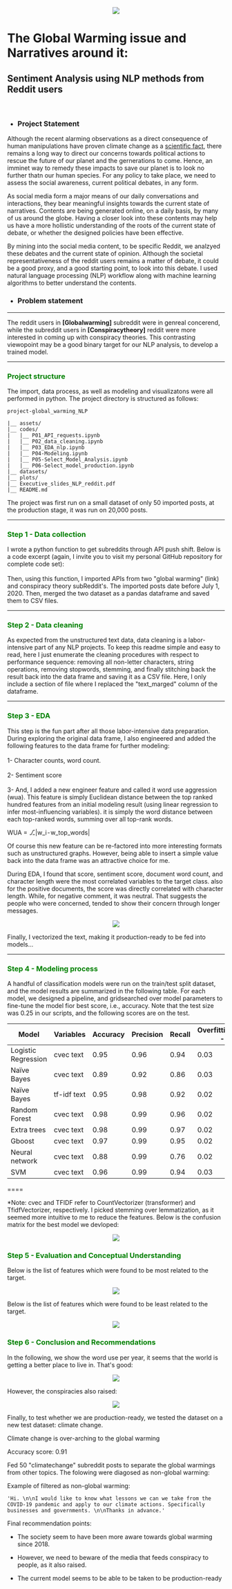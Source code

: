 <div style="text-align:center"><img src="assets/Polar_bear.png" /></div>

# The Global Warming issue and Narratives around it: 
## Sentiment Analysis using NLP methods from Reddit users
<br>

- ### Project Statement

Although the recent alarming observations as a direct consequence of human manipulations have proven climate change as a [scientific fact](https://science.sciencemag.org/content/306/5702/1686/), there remains a long way to direct our concerns towards political actions to rescue the future of our planet and the gernerations to come. Hence, an imminet way to remedy these impacts to save our planet is to look no further thatn our human species. For any policy to take place, we need to assess the social awareness, current political debates, in any form.

As social media form a major means of our daily conversations and interactions, they bear meaningful insights towards the current state of narratives. Contents are being generated online, on a daily basis, by many of us around the globe. Having a closer look into these contents may help us have a more hollistic understanding of the roots of the current state of debate, or whether the designed policies have been effective.

By mining into the social media content, to be specific Reddit, we analzyed these debates and the current state of opinion. Although the societal representativeness of the reddit users remains a matter of debate, it could be a good proxy, and a good starting point, to look into this debate. I used natural language processing (NLP) workflow along with machine learning algorithms to better understand the contents.
<br>

- ### Problem statement
---
The reddit users in **[Globalwarming]** subreddit were in genreal concerend, while the subreddit users in **[Conspiracytheory]** reddit were more interested in coming up with conspiracy theories. This contrasting viewopoint may be a good binary target for our NLP analysis, to develop a trained model.

---



### <span style="color: green">Project structure
    
The import, data process, as well as modeling and visualizatons were all performed in python. The project directory is structured as follows:
```
project-global_warming_NLP
    
|__ assets/
|__ codes/
|   |__ P01_API_requests.ipynb  
|   |__ P02_data_cleaning.ipynb 
|   |__ P03_EDA_nlp.ipynb   
|   |__ P04-Modeling.ipynb
|   |__ P05-Select_Model_Analysis.ipynb
|   |__ P06-Select_model_production.ipynb    
|__ datasets/
|__ plots/
|__ Executive_slides_NLP_reddit.pdf
|__ README.md
```

The project was first run on a small dataset of only 50 imported posts, at the production stage, it was run on 20,000 posts.

---

  
    
### <span style="color: green">Step 1 - Data collection
    
I wrote a python function to get subreddits through API push shift. Below is a code excerpt (again, I invite you to visit my personal GitHub repository for complete code set): <br> <br>
    Then, using this function, I imported APIs from two "global warming" (link) and conspiracy theory subReddit's. The imported posts date before July 1, 2020. Then, merged the two dataset as a pandas dataframe and saved them to CSV files.

---    
    
### <span style="color: green">Step 2 - Data cleaning
As expected from the unstructured text data, data cleaning is a labor-intensive part of any NLP projects. To keep this readme simple and easy to read, here I just enumerate the cleaning procedures with respect to performance sequence: removing all non-letter characters, string operations, removing stopwords, stemming, and finally stitching back the result back into the data frame and saving it as a CSV file. Here, I only include a section of file where I replaced the "text_marged" column of the dataframe.
    
---
### <span style="color: green"> Step 3 - EDA
    
This step is the fun part after all those labor-intensive data preparation. 
During exploring the original data frame, I also engineered and added the following features to the data frame for further modeling:<br><br>
1- Character counts, word count.<br><br>
2- Sentiment score<br><br>
3- And, I added a new engineer feature and called it word use aggression (wua). This feature is simply Euclidean distance between the top ranked hundred features from an initial modeling result (using linear regression to infer most-influencing variables). it is simply the word distance between each top-ranked words, summing over all top-rank words.<br>
    
WUA = ⎇|w_i - w_top_words| <br>

Of course this new feature can be re-factored into more interesting formats such as unstructured graphs. However, being able to insert a simple value back into the data frame was an attractive choice for me.<br>

    
During EDA, I found that score, sentiment score, document word count, and character length were the most correlated variables to the target class. also for the positive documents, the score was directly correlated with character length. While, for negative comment, it was neutral. That suggests the people who were concerned, tended to show their concern through longer messages.<br>
    
<div style="text-align:center"><img src="plots/EDA_sent_score.png" /></div>

    
Finally, I vectorized the text, making it production-ready to be fed into models...
    
---   
    
### <span style="color: green">Step 4 - Modeling process
A handful of classification models were run on the train/test split dataset, and the model results are summarized in the following table. For each model, we designed a pipeline, and gridsearched over model parameters to fine-tune the model fior best score, i.e., accuracy. Note that the test size was 0.25 in our scripts, and the following scores are on the test.

|Model|Variables|Accuracy|Precision|Recall|Overfitting(variance - bias)|
|---|---|---|---|---|---|
|Logistic Regression|cvec text|0.95|0.96|0.94|0.03|
|Naïve Bayes|cvec text|0.89|0.92|0.86|0.03|
|Naïve Bayes|tf-idf text|0.95|0.98|0.92|0.02|
|Random Forest|cvec text|0.98|0.99|0.96|0.02|
|Extra trees|cvec text|0.98|0.99|0.97|0.02|
|Gboost|cvec text|0.97|0.99|0.95|0.02|
|Neural network|cvec text|0.88|0.99|0.76|0.02|
|SVM|cvec text|0.96|0.99|0.94|0.03|
====

    
*Note: cvec and TFIDF refer to CountVectorizer (transformer) and TfidfVectorizer, respectively. 
I picked stemming over lemmatization, as it seemed more intuitive to me to reduce the features. Below is the confusion matrix for the best model we devloped:
<div style="text-align:center"><img src="plots/Confusion.png" /></div>

    


### <span style="color: green">Step 5 - Evaluation and Conceptual Understanding
    
Below is the list of features which were found to be most related to the target.
    
<div style="text-align:center"><img src="plots/Ranking_top.png" /></div>

Below is the list of features which were found to be least related to the target.
<div style="text-align:center"><img src="plots/Ranking_bottom.png" /></div>




### <span style="color: green">Step 6 - Conclusion and Recommendations

In the following, we show the word use per year, it seems that the world is getting a better place to live in. That's good:
    
<div style="text-align:center"><img src="plots/Word_use_top.png" /></div>


    
However, the conspiracies also raised:
<div style="text-align:center"><img src="plots/Word_use_low.png" /></div>

    

Finally, to test whether we are production-ready, we tested the dataset on a new test dataset: climate change.<br>
    
Climate change is over-arching to the global warming

Accuracy score: 0.91
    
Fed 50 "climatechange" subreddit posts to separate the global warmings from other topics. The folowing were diagosed as non-global warming:

    
    
Example of filtered as non-global warming:
    
    'Hi. \n\nI would like to know what lessons we can we take from the COVID-19 pandemic and apply to our climate actions. Specifically businesses and governments. \n\nThanks in advance.'


Final recommendation points:
    
- The society seem to have been more aware towards global warming since 2018.

- However, we need to beware of the media that feeds conspiracy to people, as it also raised.

- The current model seems to be able to be taken to be production-ready
